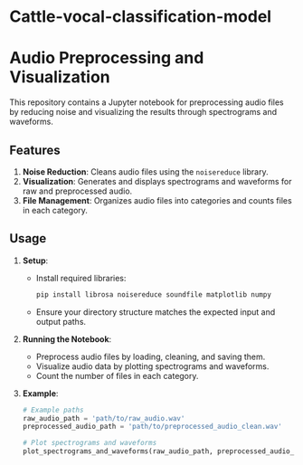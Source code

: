 # Cattle-vocal-classification-model
# Audio Preprocessing and Visualization

This repository contains a Jupyter notebook for preprocessing audio files by reducing noise and visualizing the results through spectrograms and waveforms.

## Features

1. **Noise Reduction**: Cleans audio files using the `noisereduce` library.
2. **Visualization**: Generates and displays spectrograms and waveforms for raw and preprocessed audio.
3. **File Management**: Organizes audio files into categories and counts files in each category.

## Usage

1. **Setup**:
   - Install required libraries:
     ```bash
     pip install librosa noisereduce soundfile matplotlib numpy
     ```
   - Ensure your directory structure matches the expected input and output paths.

2. **Running the Notebook**:
   - Preprocess audio files by loading, cleaning, and saving them.
   - Visualize audio data by plotting spectrograms and waveforms.
   - Count the number of files in each category.

3. **Example**:
   ```python
   # Example paths
   raw_audio_path = 'path/to/raw_audio.wav'
   preprocessed_audio_path = 'path/to/preprocessed_audio_clean.wav'

   # Plot spectrograms and waveforms
   plot_spectrograms_and_waveforms(raw_audio_path, preprocessed_audio_path)
